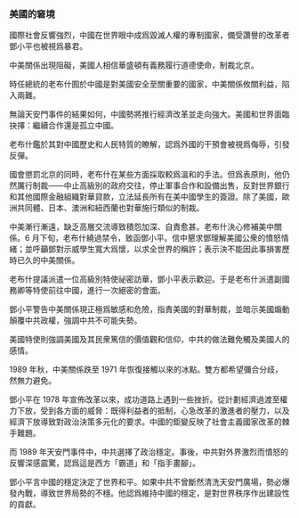 ### 美國的窘境

國際社會反響強烈，中國在世界眼中成爲毀滅人權的專制國家，備受讚譽的改革者鄧小平也被視爲暴君。

中美關係出現阻礙，美國人相信華盛頓有義務履行道德使命，制裁北京。

時任總統的老布什囿於中國是對美國安全至關重要的國家，中美關係攸關利益，陷入兩難。

無論天安門事件的結果如何，中國勢將推行經濟改革並走向強大。美國和世界面臨抉擇：繼續合作還是孤立中國。

老布什鑑於其對中國歷史和人民特質的瞭解，認爲外國的干預會被視爲侮辱，引發反彈。

國會懲罰北京的同時，老布什在某些方面採取較爲溫和的手法。但爲表原則，他仍然厲行制裁——中止高級別的政府交往，停止軍事合作和設備出售，反對世界銀行和其他國際金融組織對華貸款，立法延長所有在美中國學生的簽證。除了美國，歐洲共同體、日本、澳洲和紐西蘭也對華施行類似的制裁。

中美漸行漸遠，缺乏高層交流導致積怨加深、自責愈甚。老布什決心修補美中關係。6 月下旬，老布什繞過禁令，致函鄧小平。信中懇求鄧理解美國公衆的憤怒情緒；並呼籲鄧對示威學生寬大爲懷，以求全世界的稱許；表示決不能因此事損害歷時已久的中美關係。

老布什提議派遣一位高級別特使祕密訪華，鄧小平表示歡迎。于是老布什派遣副國務卿等特使前往中國，進行一次絕密的會面。

鄧小平警告中美關係現正極爲敏感和危險，指責美國的對華制裁，並暗示美國煽動顛覆中共政權，強調中共不可能失勢。

美國特使則強調美國及其民衆篤信的價值觀和信仰，中共的做法難免觸及美國人的感情。

1989 年秋，中美關係跌至 1971 年恢復接觸以來的冰點。雙方都希望彌合分歧，然無力避免。

鄧小平在 1978 年宣佈改革以來，成功道路上遇到一些挫折。從計劃經濟過渡至權力下放，受到各方面的威脅：既得利益者的抵制，心急改革的激進者的壓力，以及經濟下放導致對政治決策多元化的要求。中國的鉅變反映了社會主義國家改革的棘手難題。

而 1989 年天安門事件中，中共選擇了政治穩定。事後，中共對外界激烈而憤怒的反響深感震驚，認爲這是西方「霸道」和「指手畫腳」。

鄧小平言中國的穩定決定了世界和平。如果中共不曾斷然清洗天安門廣場，勢必爆發內戰，導致世界局勢的不穩。他認爲維持中國的穩定，是對世界秩序作出建設性的貢獻。
